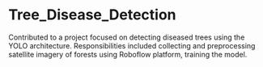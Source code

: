# Tree_Disease_Detection
 Contributed to a project focused on detecting diseased trees using the YOLO architecture. Responsibilities included collecting and  preprocessing satellite imagery of forests using Roboflow platform, training the model. 
